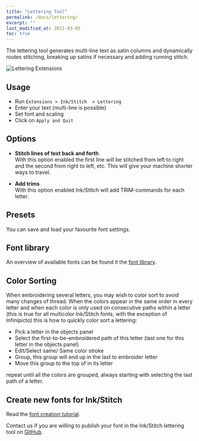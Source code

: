 ```yaml
---
title: "Lettering Tool"
permalink: /docs/lettering/
excerpt: ""
last_modified_at: 2021-03-05
toc: true
---
```

The lettering tool generates multi-line text as satin columns and dynamically routes stitching, breaking up satins if necessary and adding running stitch.

![Lettering Extensions](/assets/images/docs/lettering.jpg)

## Usage

* Run `Extensions > Ink/Stitch  > Lettering`
* Enter your text (multi-line is possible)
* Set font and scaling
* Click on `Apply and Quit`

## Options

* **Stitch lines of text back and forth**<br>
  With this option enabled the first line will be stitched from left to right and the second from right to left, etc.
  This will give your machine shorter ways to travel.

* **Add trims**<br>
  With this option enabled Ink/Stitch will add TRIM-commands for each letter.

## Presets

You can save and load your favourite font settings.

## Font library

An overview of available fonts can be found it the [font library](/fonts/font-library/).

## Color Sorting
When embroidering several letters, you may wish to color sort to avoid many changes  of thread.
When the colors appear in the same order in every letter and when each color is only used on consecutive paths within a letter (this is true for all multicolor Ink/Stitch fonts, with the exception of Infinipicto) this is how to quickly color sort a lettering:

* Pick a letter in the objects panel
* Select the first-to-be-embroidered path of this letter (last one for this letter in the objects panel)
* Edit/Select same/ Same color stroke
* Group, this group will end up in the last to embroider letter
* Move this group to the top of  in its letter

repeat until all the colors are grouped, always starting with selecting the last path of a letter.


## Create new fonts for Ink/Stitch

Read the [font creation tutorial](/tutorials/font-creation/).

Contact us if you are willing to publish your font in the Ink/Stitch lettering tool on [GitHub](https://github.com/inkstitch/inkstitch/issues).
